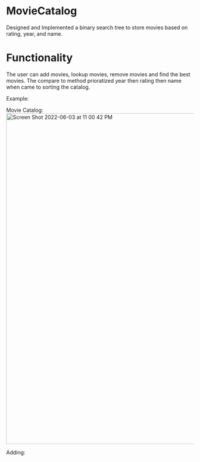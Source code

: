 # MovieCatalog
Designed and Implemented a binary search tree to store movies based on rating, year, and name.

# Functionality
The user can add movies, lookup movies, remove movies and find the best movies. The compare to method prioratized year then rating 
then name when came to sorting the catalog.

Example:

Movie Catalog:
<img width="889" alt="Screen Shot 2022-06-03 at 11 00 42 PM" src="https://user-images.githubusercontent.com/95301146/171981881-ecc6c188-6e12-48ec-a587-007aeb8a7eb1.png">

Adding:


